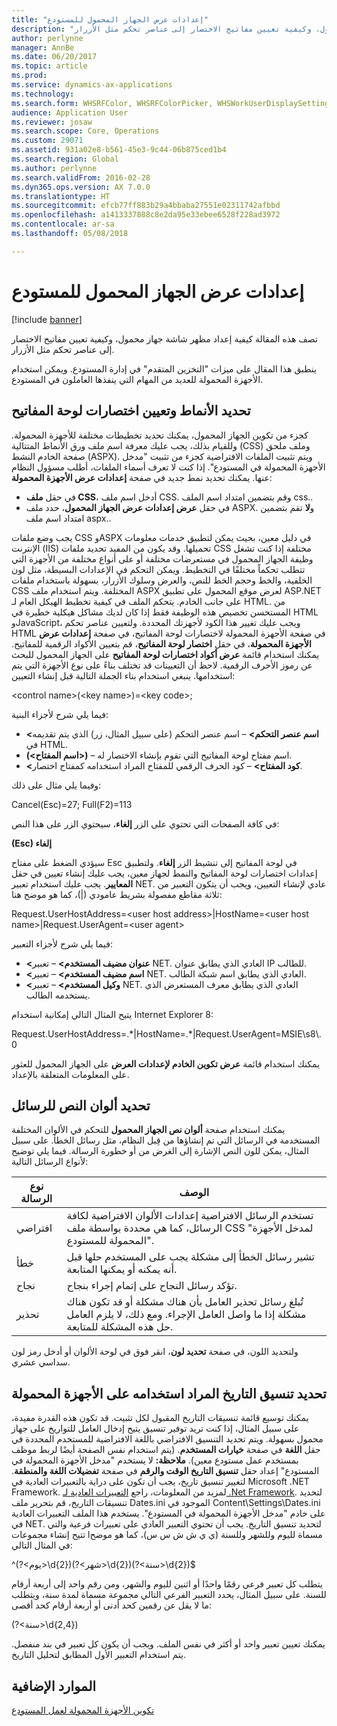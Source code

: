 ```yaml
---
title: "إعدادات عرض الجهاز المحمول للمستودع"
description: "تصف هذه المقالة كيفية إعداد مظهر شاشة جهاز محمول، وكيفية تعيين مفاتيح الاختصار إلى عناصر تحكم مثل الأزرار."
author: perlynne
manager: AnnBe
ms.date: 06/20/2017
ms.topic: article
ms.prod: 
ms.service: dynamics-ax-applications
ms.technology: 
ms.search.form: WHSRFColor, WHSRFColorPicker, WHSWorkUserDisplaySettings
audience: Application User
ms.reviewer: josaw
ms.search.scope: Core, Operations
ms.custom: 29071
ms.assetid: 931a02e8-b561-45e3-9c44-06b875ced1b4
ms.search.region: Global
ms.author: perlynne
ms.search.validFrom: 2016-02-28
ms.dyn365.ops.version: AX 7.0.0
ms.translationtype: HT
ms.sourcegitcommit: efcb77ff883b29a4bbaba27551e02311742afbbd
ms.openlocfilehash: a1413337888c8e2da95e33ebee6528f228ad3972
ms.contentlocale: ar-sa
ms.lasthandoff: 05/08/2018

---
```


# <a name="warehouse-mobile-device-display-settings"></a>إعدادات عرض الجهاز المحمول للمستودع

[!include [banner](../includes/banner.md)]

تصف هذه المقالة كيفية إعداد مظهر شاشة جهاز محمول، وكيفية تعيين مفاتيح الاختصار إلى عناصر تحكم مثل الأزرار. 

ينطبق هذا المقال على ميزات "التخزين المتقدم" في إدارة المستودع. ويمكن استخدام الأجهزة المحمولة للعديد من المهام التي ينفذها العاملون في المستودع.

## <a name="specify-styles-and-map-keyboard-shortcuts"></a>تحديد الأنماط وتعيين اختصارات لوحة المفاتيح
كجزء من تكوين الجهاز المحمول، يمكنك تحديد تخطيطات مختلفة للأجهزة المحمولة. وللقيام بذلك، يجب عليك معرفة اسم ملف ورق الأنماط المتتالية (CSS) وملف ملحق صفحة الخادم النشط (ASPX). ويتم تثبيت الملفات الافتراضية كجزء من تثبيت "مدخل الأجهزة المحمولة في المستودع". إذا كنت لا تعرف أسماء الملفات، أطلب مسؤول النظام عنها. يمكنك تحديد نمط جديد في صفحة **إعدادات عرض الأجهزة المحمولة**:

-    في حقل **ملف CSS**، أدخل اسم ملف CSS. وقم بتضمين امتداد اسم الملف css..
-   في حقل **عرض إعدادات عرض الجهاز المحمول**، حدد ملف ASPX. و**لا** تقم بتضمين امتداد اسم ملف aspx..

يجب وضع ملفات CSS وASPX في دليل معين، بحيث يمكن لتطبيق خدمات معلومات الإنترنت (IIS) تحميلها. وقد يكون من المفيد تحديد ملفات CSS مختلفة إذا كنت تشغل وظيفة الجهاز المحمول في مستعرضات مختلفة أو على أنواع مختلفة من الأجهزة التي تتطلب تحكماً مختلفًا في التخطيط. ويمكن التحكم في الإعدادات البسيطة، مثل لون الخلفية، والخط وحجم الخط للنص، والعرض وسلوك الأزرار، بسهولة باستخدام ملفات CSS المختلفة. ويتم استخدام ملف ASPX لعرض موقع المحمول على تطبيق ASP.NET على جانب الخادم. يتحكم الملف في كيفية تخطيط الهيكل العام لـ HTML.‬ من المستحسن تخصيص هذه الوظيفة فقط إذا كان لديك مشاكل هيكلية خطيرة في HTML وJavaScript، ويجب عليك تغيير هذا الكود لأجهزتك المحددة. ولتعيين عناصر تحكم HTML في صفحة الأجهزة المحمولة لاختصارات لوحة المفاتيح، في صفحة **إعدادات عرض الأجهزة المحمولة**، في حقل **اختصار لوحة المفاتيح**، قم بتعيين الأكواد الرقمية للمفاتيح. يمكنك استخدام قائمة **عرض أكواد اختصارات لوحة المفاتيح** على الجهاز المحمول للبحث عن رموز الأحرف الرقمية. لاحظ أن التعيينات قد تختلف بناءً على نوع الأجهزة التي يتم استخدامها. ينبغي استخدام بناء الجملة التالية قبل إنشاء التعيين:

&lt;control name&gt;(&lt;key name&gt;)=&lt;key code&gt;;

فيما يلي شرح لأجزاء البنية:

-   **&lt;اسم عنصر التحكم&gt;** – اسم عنصر التحكم (على سبيل المثال، زر) الذي يتم تقديمه في HTML.
-   **(&lt;اسم المفتاح&gt;)** – اسم مفتاح لوحة المفاتيح التي تقوم بإنشاء الاختصار له.
-   **&lt;كود المفتاح&gt;** – كود الحرف الرقمي للمفتاح المراد استخدامه كمفتاح اختصار.

وفيما يلي مثال على ذلك:

Cancel(Esc)=27; Full(F2)=113

في كافة الصفحات التي تحتوي على الزر **إلغاء**، سيحتوي الزر على هذا النص:

**(Esc) إلغاء**

سيؤدي الضغط على مفتاح Esc في لوحة المفاتيح إلى تنشيط الزر **إلغاء**. ولتطبيق إعدادات اختصارات لوحة المفاتيح والنمط لجهاز معين، يجب عليك إنشاء تعيين في حقل **المعايير**. يجب عليك استخدام تعبير NET. عادي لإنشاء التعيين، ويجب أن يتكون التعبير من ثلاثة مقاطع مفصولة بشريط عامودي (|)، كما هو موضح هنا:

Request.UserHostAddress=&lt;user host address&gt;‏|HostName=&lt;user host name&gt;|Request.UserAgent=&lt;user agent&gt;

فيما يلي شرح لأجزاء التعبير:

-   **&lt;عنوان مضيف المستخدم&gt;** – تعبير NET. العادي الذي يطابق عنوان IP للطالب.
-   **&lt;اسم مضيف المستخدم&gt;** – تعبير NET. العادي الذي يطابق اسم شبكة الطالب.
-   **&lt;وكيل المستخدم&gt;** – تعبير NET. العادي الذي يطابق معرف المستعرض الذي يستخدمه الطالب.

يتيح المثال التالي إمكانية استخدام Internet Explorer 8:

Request.UserHostAddress=.\*‏|HostName=.\*‏|Request.UserAgent=MSIE\\s8\\.0

يمكنك استخدام قائمة **عرض تكوين الخادم لإعدادات العرض** على الجهاز المحمول للعثور على المعلومات المتعلقة بالإعداد.

## <a name="define-text-colors-for-messages"></a>تحديد ألوان النص للرسائل
يمكنك استخدام صفحة **ألوان نص الجهاز المحمول** للتحكم في الألوان المختلفة المستخدمة في الرسائل التي تم إنشاؤها من قِبل النظام، مثل رسائل الخطأ. على سبيل المثال، يمكن للون النص الإشارة إلى الغرض من أو خطورة الرسالة. فيما يلي توضيح لأنواع الرسائل التالية:

| نوع الرسالة | الوصف                                                                                                                                                                            |
|--------------|----------------------------------------------------------------------------------------------------------------------------------------------------------------------------------------|
| افتراضي      | تستخدم الرسائل الافتراضية إعدادات الألوان الافتراضية لكافة الرسائل، كما هي محددة بواسطة ملف CSS "لمدخل الأجهزة المحمولة للمستودع".                                                   |
| خطأ        | تشير رسائل الخطأ إلى مشكلة يجب على المستخدم حلها قبل أنه يمكنه أو يمكنها المتابعة.                                                                                             |
| نجاح      | تؤكد رسائل النجاح على إتمام إجراء بنجاح.                                                                                                                                |
| تحذير      | تُبلغ رسائل تحذير العامل بأن هناك مشكلة أو قد تكون هناك مشكلة إذا ما واصل العامل الإجراء. ومع ذلك، لا يلزم العامل حل هذه المشكلة للمتابعة. |

ولتحديد اللون، في صفحة **تحديد لون**، انقر فوق في لوحة الألوان أو أدخل رمز لون سداسي عشري.

## <a name="define-the-date-format-to-use-on-mobile-devices"></a>تحديد تنسيق التاريخ المراد استخدامه على الأجهزة المحمولة
يمكنك توسيع قائمة تنسيقات التاريخ المقبول لكل تثبيت. قد تكون هذه القدرة مفيدة، على سبيل المثال، إذا كنت تريد توفير تنسيق يتيح إدخال العامل للتواريخ على جهاز محمول بسهولة. ويتم تحديد التنسيق الافتراضي باللغة الافتراضية للمستخدم المحددة في حقل **اللغة** في صفحة **خيارات المستخدم**. (يتم استخدام نفس الصفحة أيضًا لربط موظف بمستخدم عمل مستودع معين).‬ **ملاحظة:** لا يستخدم "مدخل الأجهزة المحمولة في المستودع" إعداد حقل **تنسيق التاريخ الوقت والرقم** في صفحة **تفضيلات اللغة والمنطقة**. لتغيير تنسيق تاريخ، يجب أن تكون على دراية بالتعبيرات العادية في Microsoft .NET Framework. لمزيد من المعلومات، راجع [التعبيرات العادية لـ .Net Framework](http://go.microsoft.com/fwlink/?LinkId=391260). لتحديد تنسيقات التاريخ، قم بتحرير ملف Dates.ini الموجود في Content\\Settings\\Dates.ini على خادم "مدخل الأجهزة المحمولة في المستودع". يستخدم هذا الملف التعبيرات العادية في NET. لتحديد تنسيق التاريخ. يجب أن تحتوي التعبير العادي على تعبيرات فرعية والتي تتيح إنشاء مجموعات lمسماة لليوم وللشهر وللسنة (ي ي ش ش س س)، كما هو موضح في المثال التالي:

^(?&lt;يوم&gt;\\d{2})(?&lt;شهر&gt;\\d{2})(?&lt;سنة&gt;\\d{2})$

يتطلب كل تعبير فرعي رقمًا واحدًا أو اثنين لليوم والشهر، ومن رقم واحد إلى أربعة أرقام للسنة. على سبيل المثال، يحدد التعبير الفرعي التالي مجموعة مسماة لمدة سنة، ويتطلب ما لا يقل عن رقمين كحد أدنى أو أربعة أرقام كحد أقصى:

(?&lt;سنة&gt;\\d{2,4})

يمكنك تعيين تعبير واحد أو أكثر في نفس الملف. ويجب أن يكون كل تعبير في بند منفصل. يتم استخدام التعبير الأول المطابق لتحليل التاريخ.

<a name="additional-resources"></a>الموارد الإضافية
--------

[تكوين الأجهزة المحمولة لعمل المستودع](configure-mobile-devices-warehouse.md)




